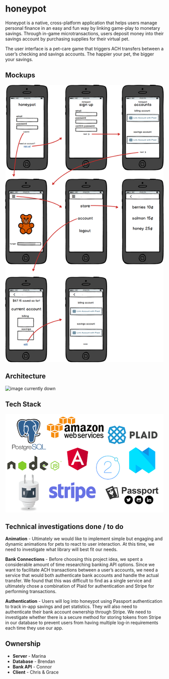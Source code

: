 # honeypot
Honeypot is a native, cross-platform application that helps users manage personal finance in an easy and fun way by linking game-play to monetary savings. Through in-game microtransactions, users deposit money into their savings account by purchasing supplies for their virtual pet.

The user interface is a pet-care game that triggers ACH transfers between a user’s checking and savings accounts. The happier your pet, the bigger your savings.

## Mockups

![image currently down](https://github.com/TheBearQuarium/honeypot/blob/master/images/honeypot2.png?raw=true 'honeypot mockup')

## Architecture

![image currently down](https://github.com/TheBearQuarium/honeypot/blob/master/images/honeypotarchitecture.png?raw=true 'honeypot architecture')

## Tech Stack

![image currently down](https://github.com/TheBearQuarium/honeypot/blob/master/images/TechStack.png?raw=true 'Angular 2, Ionic 2, Node js, Nodal, PostgreSQL, Plaid, Stripe, Amazon Web Services, Passport, Apache Cordova')

## Technical investigations done / to do

**Animation** -
Ultimately we would like to implement simple but engaging and dynamic animations for pets to react to user interaction. At this time, we need to investigate what library will best fit our needs.

**Bank Connections** -
Before choosing this project idea, we spent a considerable amount of time researching banking API options. Since we want to facilitate ACH transactions between a user’s accounts, we need a service that would both authenticate bank accounts and handle the actual transfer. We found that this was difficult to find as a single service and ultimately chose a combination of Plaid for authentication and Stripe for performing transactions.

**Authentication** -
Users will log into honeypot using Passport authentication to track in-app savings and pet statistics. They will also need to authenticate their bank account ownership through Stripe. We need to investigate whether there is a secure method for storing tokens from Stripe in our database to prevent users from having multiple log-in requirements each time they use our app.


## Ownership

- **Server** - Marina
- **Database** - Brendan
- **Bank API** - Connor
- **Client** - Chris & Grace
